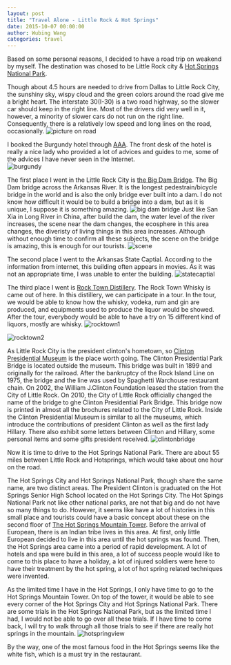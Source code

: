```yaml
---
layout: post
title: "Travel Alone - Little Rock & Hot Springs"
date: 2015-10-07 00:00:00
author: Wubing Wang
categories: travel
---
```


Based on some personal reasons, I decided to have a road trip on weakend by myself. The destination was chosed to be Little Rock city & [Hot Springs National Park][hotsprings]. 

Though about 4.5 hours are needed to drive from Dallas to Little Rock City, the sunshiny sky, wispy cloud and the green colors around the road give me a bright heart. The interstate 30(I-30) is a two road highway, so the slower car should keep in the right line. Most of the drivers did very well in it, however, a minority of slower cars do not run on the right line. Consequently, there is a relatively low speed and long lines on the road, occasionally.
![picture on road]({{site.url}}/img/blog/littlerock/on-road.jpg)

I booked the Burgundy hotel through [AAA][aaa]. The front desk of the hotel is really a nice lady who provided a lot of advices and guides to me, some of the advices I have never seen in the Internet.  
![burgundy]({{site.url}}/img/blog/littlerock/burgundy.jpg)

The first place I went in the Little Rock City is [the Big Dam Bridge][bigdambridge]. The Big Dam bridge across the Arkansas River. It is the longest pedestrain/bicycle bridge in the world and is also the only bridge ever built into a dam. I do not know how difficult it would be to build a bridge into a dam, but as it is unique, I suppose it is something amazing. ![big dam bridge]({{site.url}}/img/blog/littlerock/bigdambridge.jpg) Just like San Xia in Long River in China, after build the dam, the water level of the river increases, the scene near the dam changes, the ecosphere in this area changes, the diveristy of living things in this area increases.  Although without enough time to confirm all these subjects, the scene on the bridge is amazing, this is enough for our tourists. 
![scene]({{site.url}}/img/blog/littlerock/sceneonbridge.jpg) 

The second place I went to the Arkansas State Captial. According to the information from internet, this building often appears in movies. As it was not an appropriate time, I was unable to enter the building. 
![statecaptial]({{site.url}}/img/blog/littlerock/statecaptial.jpg)

The third place I went is [Rock Town Distillery][rocktown]. The Rock Town Whisky is came out of here. In this distillery, we can participate in a tour. In the tour, we would be able to know how the whisky, vodeka, rum and gin are produced, and equipments used to produce the liquor would be showed. After the tour, everybody would be able to have a try on 15 different kind of liquors, mostly are whisky. 
![rocktown1]({{site.url}}/img/blog/littlerock/rocktown1.jpg) 

![rocktown2]({{site.url}}/img/blog/littlerock/rocktown2.jpg)

As Little Rock City is the president clinton's hometown, so [Clinton Presidential Museum][clintonmuseum] is the place worth going. The Clinton Presidential Park Bridge is located outside the museum. This bridge was built in 1899 and originally for the railroad. After the bankruptcy of the Rock Island Line on 1975, the bridge and the line was used by Spaghetti Warchouse restaurant chain. On 2002, the William J.Clinton Foundation leased the station from the City of Little Rock. On 2010, the City of Little Rock officially changed the name of the bridge to ghe Clinton Presidential Park Bridge. This bridge now is printed in almost all the brochures related to the City of Little Rock. Inside the Clinton Presidential Museum is similar to all the museums, which introduce the contributions of president Clinton as well as the first lady Hillary. There also exhibit some letters between Clinton and Hillary, some personal items and some gifts president received. 
![clintonbridge]({{site.url}}/img/blog/littlerock/clintonbridge.jpg)

Now it is time to drive to the Hot Springs National Park. There are about 55 miles between Little Rock and Hotsprings, which would take about one hour on the road. 

The Hot Springs City and Hot Springs National Park, though share the same name, are two distinct areas. The President Clinton is graduated on the Hot Springs Senior High School located on the Hot Springs City. The Hot Spings National Park not like other national parks, are not that big and do not have so many things to do. However, it seems like have a lot of histories in this small place and tourists could have a basic concept about these on the second floor of [The Hot Springs Mountain Tower][hotspringstower]. Before the arrival of European, there is an Indian tribe lives in this area. At first, only little European decided to live in this area until the hot springs was found. Then, the Hot Springs area came into a period of rapid development. A lot of hotels and spa were build in this area, a lot of success people would like to come to this place to have a holiday, a lot of injured soldiers were here to have their treatment by the hot spring, a lot of hot spring related techniques were invented.

As the limited time I have in the Hot Springs, I only have time to go to the Hot Springs Mountain Tower. On top of the tower, it would be able to see every corner of the Hot Springs City and Hot Springs National Park. There are some trials in the Hot Springs National Park, but as the limited time I had, I would not be able to go over all these trials. If I have time to come back, I will try to walk through all those trials to see if there are really hot springs in the mountain.
![hotspringview]({{site.url}}/img/blog/littlerock/hotsprings.jpg)

By the way, one of the most famous food in the Hot Springs seems like the white fish, which is a must try in the restaurant.


[hotsprings]:	http://www.nps.gov/hosp/index.htm
[aaa]:	http://secure.rezserver.com/hotels/search/advanced/?refid=5779
[bigdambridge]:	http://bigdambridge.org/
[rocktown]:	https://www.rocktowndistillery.com/products/bourbon-whiskey/
[clintonmuseum]: https://www.clintonfoundation.org/clinton-presidential-center
[hotspringstower]:	http://www.hotsprings.org/places/hot-springs-mountain-tower/

